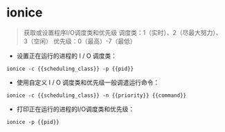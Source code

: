 # ionice

> 获取或设置程序I/O调度类和优先级
> 调度类：1（实时）、2（尽最大努力）、3（空闲）
> 优先级：0（最高）-7（最低）

- 设置正在运行的进程的 I / O 调度类：

`ionice -c {{scheduling_class}} -p {{pid}}`

- 使用自定义 I / O 调度类和优先级一般调遣运行命令：

`ionice -c {{scheduling_class}} -n {{priority}} {{command}}`

- 打印正在运行的进程的I/O调度类和优先级：

`ionice -p {{pid}}`

[#]: contributors: ([潘潘]，[artes]，[Judie])